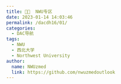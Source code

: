 ```yaml
---
title: 🐱‍🚀  NWU专区
date: 2023-01-14 14:03:46
permalink: /dacdh16/01/
categories: 
  - DAC导航
tags: 
  - NWU
  - 西北大学
  - Northwest University
author: 
  name: NWUzmed
  link: https://github.com/nwuzmedoutlook
---
```


<ClientOnly>
  <Card :cardData="cardData0" :cardListSize=4 carTitlColor="#000" carHoverColor="#000" />
</ClientOnly>

<script>
export default {
  data() {
    return {
      cardData0: [
{id: "0", cardSrc: "https://nwu.icu/", cardImgSrc: "https://api.xinac.net/icon/?url=https://nwu.icu/", cardName: "NWU.ICU💊", cardContent: "课程评价、资源分享、 晨午检自动填报",},
{cardSrc: "http://youkox.top/", cardImgSrc: "https://api.xinac.net/icon/?url=http://youkox.top/", cardName: "youkox", cardContent: "未知介绍",},
{cardSrc: "https://nwu-auto-report.stdin.info/", cardImgSrc: "https://api.xinac.net/icon/?url=https://nwu-auto-report.stdin.info/", cardName: "NWU晨午检自动填报", cardContent: "晨午检自动填报网页版",},
{cardSrc: "https://sanqii.top/dailyup/login.html", cardImgSrc: "https://api.xinac.net/icon/?url=https://sanqii.top/dailyup/login.html", cardName: "晨午检填报", cardContent: "NWU晨午检自动填报",},
{cardSrc: "https://zhilongjia.github.io/NWU/", cardImgSrc: "https://api.xinac.net/icon/?url=https://zhilongjia.github.io/NWU/", cardName: "校园网络植物志", cardContent: "某校创项目，有意思",},
{cardSrc: "https://nwuca.github.io/", cardImgSrc: "https://api.xinac.net/icon/?url=https://nwuca.github.io/", cardName: "NWUCA", cardContent: "西北大学计算机协会",},
{cardSrc: "https://870751720.github.io/#/Resume", cardImgSrc: "https://api.xinac.net/icon/?url=https://870751720.github.io/#/Resume", cardName: "贺同学主页", cardContent: "西北大学 | 计算机科学与技术",},
{cardSrc: "https://chuanwise.github.io/", cardImgSrc: "https://api.xinac.net/icon/?url=https://chuanwise.github.io/", cardName: "椽窝", cardContent: "ChuanwiseHome",},
{cardSrc: "https://peigizhu.github.io/", cardImgSrc: "https://api.xinac.net/icon/?url=https://peigizhu.github.io/", cardName: "未知", cardContent: "Welcome - (・∀・(・∀・(・∀・*)",},
      ],
    };
  },
};
</script>
